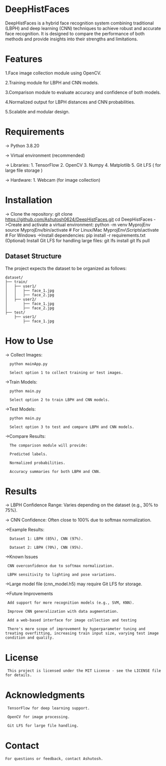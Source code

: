 # DeepHistFaces

DeepHistFaces is a hybrid face recognition system combining traditional (LBPH) and deep learning (CNN) techniques to achieve robust and accurate face recognition. It is designed to compare the performance of both methods and provide insights into their strengths and limitations.

# Features

1.Face image collection module using OpenCV.

2.Training module for LBPH and CNN models.

3.Comparison module to evaluate accuracy and confidence of both models.

4.Normalized output for LBPH distances and CNN probabilities.

5.Scalable and modular design.

# Requirements

-> Python 3.8.20

-> Virtual environment (recommended)

-> Libraries:
      1. TensorFlow
      2. OpenCV
      3. Numpy
      4. Matplotlib
      5. Git LFS ( for large file storage )

-> Hardware:
      1. Webcam (for image collection)

# Installation

-> Clone the repository:
      git clone https://github.com/Ashutosh0624/DeepHistFaces.git
      cd DeepHistFaces
->Create and activate a virtual environment:
      python -m venv MyprojEnv
      source MyprojEnv/bin/activate  # For Linux/Mac
      MyprojEnv\Scripts\activate     # For Windows
->Install dependencies:
      pip install -r requirements.txt
      (Optional) Install Git LFS for handling large files:
      git lfs install
      git lfs pull


## Dataset Structure

The project expects the dataset to be organized as follows:

```text
dataset/
├── train/
│   ├── user1/
│   │   ├── face_1.jpg
│   │   ├── face_2.jpg
│   ├── user2/
│       ├── face_1.jpg
│       ├── face_2.jpg
├── test/
    ├── user1/
        ├── face_1.jpg
```


# How to Use

-> Collect Images:

      python mainApp.py
      
      Select option 1 to collect training or test images.
      
->Train Models:

      python main.py
      
      Select option 2 to train LBPH and CNN models.
      
->Test Models:

      python main.py
      
      Select option 3 to test and compare LBPH and CNN models.
      
->Compare Results:

      The comparison module will provide:
      
      Predicted labels.
      
      Normalized probabilities.
      
      Accuracy summaries for both LBPH and CNN.

# Results

-> LBPH Confidence Range: Varies depending on the dataset (e.g., 30% to 75%).

-> CNN Confidence: Often close to 100% due to softmax normalization.

->Example Results:

      Dataset 1: LBPH (85%), CNN (97%).
      
      Dataset 2: LBPH (70%), CNN (95%).
      
->Known Issues

     CNN overconfidence due to softmax normalization.
     
     LBPH sensitivity to lighting and pose variations.
     
->Large model file (cnn_model.h5) may require Git LFS for storage.

->Future Improvements

     Add support for more recognition models (e.g., SVM, KNN).
     
     Improve CNN generalization with data augmentation.
     
     Add a web-based interface for image collection and testing

     There's more scope of improvement by hyperparameter tuning and treating overfitting, increasing train input size, varying test image condition and quality.

# License

     This project is licensed under the MIT License - see the LICENSE file for details.

# Acknowledgments

     TensorFlow for deep learning support.

     OpenCV for image processing.

     Git LFS for large file handling.

# Contact
    For questions or feedback, contact Ashutosh.
      

